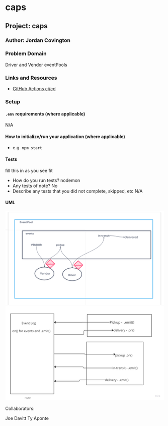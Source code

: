 # caps

## Project: caps

### Author: Jordan Covington

### Problem Domain

Driver and Vendor eventPools

### Links and Resources

- [GitHub Actions ci/cd](https://github.com/JMCov/auth-api/actions)

### Setup

#### `.env` requirements (where applicable)

N/A

#### How to initialize/run your application (where applicable)

- e.g. `npm start`

#### Tests

fill this in as you see fit
- How do you run tests?
nodemon
- Any tests of note?
No
- Describe any tests that you did not complete, skipped, etc
N/A

#### UML

![Lab-11 UML](assets/lab-11-uml.PNG)
![Lab-12 UML](assets/lab-12-uml.PNG)

Collaborators:

Joe Davitt
Ty Aponte

